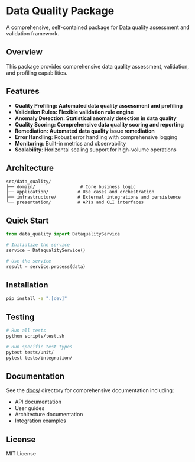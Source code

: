 # Data Quality Package

A comprehensive, self-contained package for Data quality assessment and validation framework.

## Overview

This package provides comprehensive data quality assessment, validation, and profiling capabilities.

## Features

- **Quality Profiling: Automated data quality assessment and profiling**
- **Validation Rules: Flexible validation rule engine**
- **Anomaly Detection: Statistical anomaly detection in data quality**
- **Quality Scoring: Comprehensive data quality scoring and reporting**
- **Remediation: Automated data quality issue remediation**
- **Error Handling**: Robust error handling with comprehensive logging
- **Monitoring**: Built-in metrics and observability
- **Scalability**: Horizontal scaling support for high-volume operations

## Architecture

```
src/data_quality/
├── domain/                 # Core business logic
├── application/           # Use cases and orchestration  
├── infrastructure/        # External integrations and persistence
└── presentation/          # APIs and CLI interfaces
```

## Quick Start

```python
from data_quality import DataqualityService

# Initialize the service
service = DataqualityService()

# Use the service
result = service.process(data)
```

## Installation

```bash
pip install -e ".[dev]"
```

## Testing

```bash
# Run all tests
python scripts/test.sh

# Run specific test types
pytest tests/unit/
pytest tests/integration/
```

## Documentation

See the [docs/](docs/) directory for comprehensive documentation including:
- API documentation
- User guides
- Architecture documentation
- Integration examples

## License

MIT License